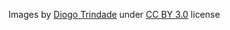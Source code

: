 Images by [Diogo Trindade](https://thenounproject.com/diogotrindade/) under [CC BY 3.0](http://creativecommons.org/licenses/by/3.0/us/) license
